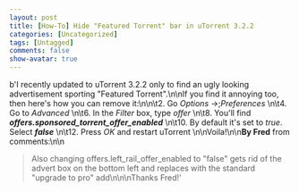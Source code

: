 ```yaml
---
layout: post
title: [How-To] Hide "Featured Torrent" bar in uTorrent 3.2.2
categories: [Uncategorized]
tags: [Untagged]
comments: false
show-avatar: true
---
```


b'I recently updated to uTorrent 3.2.2 only to find an ugly looking advertisement sporting "Featured Torrent".\n\nIf you find it annoying too, then here\'s how you can remove it:\n\n\t2. Go *Options* ->;*Preferences*
\n\t4. Go to *Advanced*
\n\t6. In the *Filter* box, type *offer*
\n\t8. You\'ll find ***offers.sponsored\_torrent\_offer\_enabled***
\n\t10. By default it\'s set to *true*. Select ***false***
\n\t12. Press *OK* and restart uTorrent
\n\nVoila!\n\n**By Fred** from comments:\n\n
> Also changing offers.left\_rail\_offer\_enabled to "false" gets rid of the advert box on the bottom left and replaces with the standard "upgrade to pro" add\n\n\nThanks Fred!'